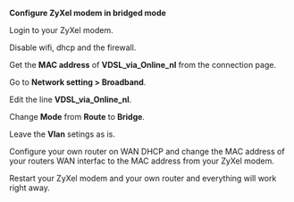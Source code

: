 **Configure ZyXel modem in bridged mode**

Login to your ZyXel modem.

Disable wifi, dhcp and the firewall.

Get the **MAC address** of **VDSL_via_Online_nl** from the connection page.

Go to **Network setting > Broadband**.

Edit the line **VDSL_via_Online_nl**.

Change **Mode** from **Route** to **Bridge**.

Leave the **Vlan** setings as is.

Configure your own router on WAN DHCP and change the MAC address of your routers WAN interfac to the MAC address from your ZyXel modem.

Restart your ZyXel modem and your own router and everything will work right away.
